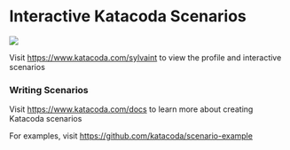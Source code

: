 # Interactive Katacoda Scenarios

[![](http://shields.katacoda.com/katacoda/sylvaint/count.svg)](https://www.katacoda.com/sylvaint "Get your profile on Katacoda.com")

Visit https://www.katacoda.com/sylvaint to view the profile and interactive scenarios

### Writing Scenarios
Visit https://www.katacoda.com/docs to learn more about creating Katacoda scenarios

For examples, visit https://github.com/katacoda/scenario-example
